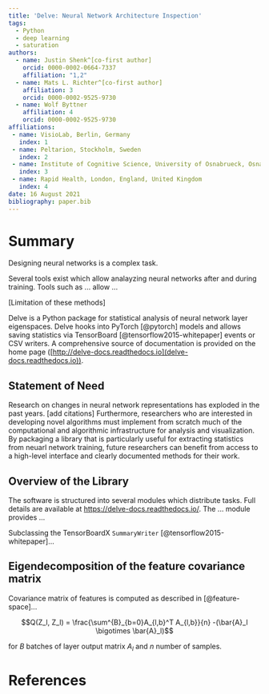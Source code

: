 ```yaml
---
title: 'Delve: Neural Network Architecture Inspection'
tags:
  - Python
  - deep learning
  - saturation
authors:
  - name: Justin Shenk^[co-first author]
    orcid: 0000-0002-0664-7337
    affiliation: "1,2"
  - name: Mats L. Richter^[co-first author]
    affiliation: 3
    orcid: 0000-0002-9525-9730
  - name: Wolf Byttner
    affiliation: 4
    orcid: 0000-0002-9525-9730
affiliations:
 - name: VisioLab, Berlin, Germany
   index: 1
 - name: Peltarion, Stockholm, Sweden
   index: 2
 - name: Institute of Cognitive Science, University of Osnabrueck, Osnabrueck, Germany
   index: 3
 - name: Rapid Health, London, England, United Kingdom
   index: 4
date: 16 August 2021
bibliography: paper.bib
---
```


# Summary
Designing neural networks is a complex task.

Several tools exist which allow analayzing neural networks after and during training.
Tools such as ... allow ...

[Limitation of these methods]

Delve is a Python package for statistical analysis of neural network layer eigenspaces.
Delve hooks into PyTorch [@pytorch] models and allows saving statistics via TensorBoard [@tensorflow2015-whitepaper] events or CSV writers. 
A comprehensive source of documentation is provided on the home page
([http://delve-docs.readthedocs.io](delve-docs.readthedocs.io)).

## Statement of Need
Research on changes in neural network representations has exploded in the past years. [add citations]
Furthermore, researchers who are interested in developing novel algorithms must implement from scratch much of the computational and algorithmic infrastructure for analysis and visualization.
By packaging a library that is particularly useful for extracting statistics from neuarl network training, future researchers can benefit from access to a high-level interface and clearly documented methods for their work.

## Overview of the Library
The software is structured into several modules which distribute tasks. Full details are available at <https://delve-docs.readthedocs.io/>. The ... module provides ...

Subclassing the TensorBoardX `SummaryWriter` [@tensorflow2015-whitepaper]...

## Eigendecomposition of the feature covariance matrix

Covariance matrix of features is computed as described in [@feature-space]...

$$Q(Z_l, Z_l) = \frac{\sum^{B}_{b=0}A_{l,b}^T A_{l,b}}{n} -(\bar{A}_l \bigotimes \bar{A}_l)$$

for $B$ batches of layer output matrix $A_l$ and $n$ number of samples.

# References
